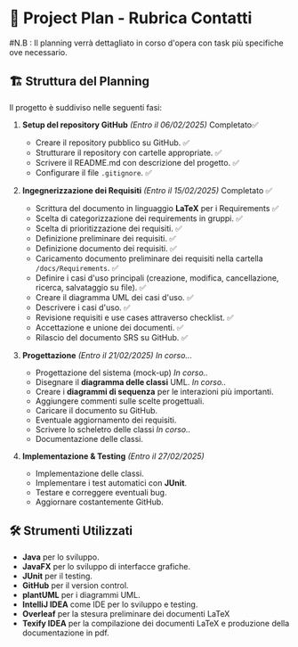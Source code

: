 # 📅 Project Plan - Rubrica Contatti
#N.B : Il planning verrà dettagliato in corso d'opera con task più specifiche ove necessario.

## 🏗️ Struttura del Planning
Il progetto è suddiviso nelle seguenti fasi:

1. **Setup del repository GitHub** *(Entro il 06/02/2025)* Completato✅
   - Creare il repository pubblico su GitHub. ✅
   - Strutturare il repository con cartelle appropriate. ✅
   - Scrivere il README.md con descrizione del progetto. ✅
   - Configurare il file `.gitignore`. ✅

2. **Ingegnerizzazione dei Requisiti** *(Entro il 15/02/2025)* Completato ✅
   - Scrittura del documento in linguaggio **LaTeX** per i Requirements ✅
   - Scelta di categorizzazione dei requirements in gruppi. ✅
   - Scelta di prioritizzazione dei requisiti. ✅
   - Definizione preliminare dei requisiti. ✅
   - Definizione documento dei requisiti. ✅
   - Caricamento documento preliminare dei requisiti nella cartella `/docs/Requirements`. ✅
   - Definire i casi d'uso principali (creazione, modifica, cancellazione, ricerca, salvataggio su file). ✅
   - Creare il diagramma UML dei casi d'uso. ✅
   - Descrivere i casi d'uso. ✅ 
   - Revisione requisiti e use cases attraverso checklist. ✅ 
   - Accettazione e unione dei documenti. ✅
   - Rilascio del documento SRS su GitHub. ✅

3. **Progettazione** *(Entro il 21/02/2025)* _In corso..._
   - Progettazione del sistema (mock-up) _In corso.._
   - Disegnare il **diagramma delle classi** UML. _In corso.._
   - Creare i **diagrammi di sequenza** per le interazioni più importanti.
   - Aggiungere commenti sulle scelte progettuali.
   - Caricare il documento su GitHub.
   - Eventuale aggiornamento dei requisiti.
   - Scrivere lo scheletro delle classi _In corso.._
   - Documentazione delle classi.

5. **Implementazione & Testing** *(Entro il 27/02/2025)*
   - Implementazione delle classi.
   - Implementare i test automatici con **JUnit**.
   - Testare e correggere eventuali bug.
   - Aggiornare costantemente GitHub.

## 🛠️ Strumenti Utilizzati
- **Java** per lo sviluppo.
- **JavaFX** per lo sviluppo di interfacce grafiche.
- **JUnit** per il testing.
- **GitHub** per il version control.
- **plantUML** per i diagrammi UML.
- **IntelliJ IDEA** come IDE per lo sviluppo e testing.
- **Overleaf** per la stesura preliminare dei documenti LaTeX
- **Texify IDEA** per la compilazione dei documenti LaTeX e produzione della documentazione in pdf.

